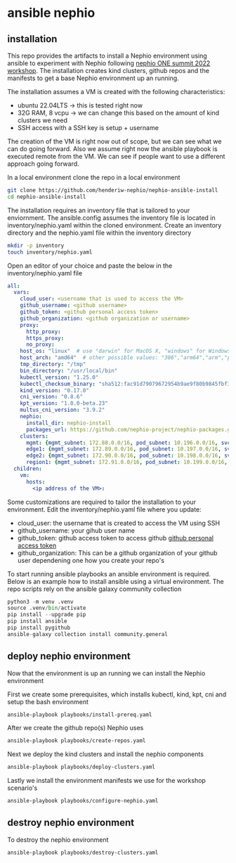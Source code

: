 # ansible nephio

## installation

This repo provides the artifacts to install a Nephio environment using ansible to experiment with Nephio following [nephio ONE summit 2022 workshop](https://github.com/nephio-project/one-summit-22-workshop). The installation creates kind clusters, github repos and the manifests to get a base Nephio environment up an running.

The installation assumes a VM is created with the following characteristics:

- ubuntu 22.04LTS -> this is tested right now
- 32G RAM, 8 vcpu -> we can change this based on the amount of kind clusters we need
- SSH access with a SSH key is setup + username

The creation of the VM is right now out of scope, but we can see what we can do going forward.
Also we assume right now the ansible playbook is executed remote from the VM. We can see if people want to use a different approach going forward.

In a local environment clone the repo in a local environment

```bash
git clone https://github.com/henderiw-nephio/nephio-ansible-install
cd nephio-ansible-install
```

The installation requires an inventory file that is tailored to your enviornment. The ansible.config assumes the inventory file is located in inventory/nephio.yaml within the cloned environment. Create an inventory directory and the nephio.yaml file within the inventory directory

```bash
mkdir -p inventory
touch inventory/nephio.yaml
```

Open an editor of your choice and paste the below in the inventory/nephio.yaml file

```yaml
all:
  vars:
    cloud_user: <username that is used to access the VM>
    github_username: <github username>
    github_token: <github personal access token>
    github_organization: <github organization or username>
    proxy:
      http_proxy: 
      https_proxy:
      no_proxy:
    host_os: "linux"  # use "darwin" for MacOS X, "windows" for Windows
    host_arch: "amd64"  # other possible values: "386","arm64","arm","ppc64le","s390x"
    tmp_directory: "/tmp"
    bin_directory: "/usr/local/bin"
    kubectl_version: "1.25.0"
    kubectl_checksum_binary: "sha512:fac91d79079672954b9ae9f80b9845fbf373e1c4d3663a84cc1538f89bf70cb85faee1bcd01b6263449f4a2995e7117e1c85ed8e5f137732650e8635b4ecee09"
    kind_version: "0.17.0"
    cni_version: "0.8.6"
    kpt_version: "1.0.0-beta.23"
    multus_cni_version: "3.9.2"
    nephio:
      install_dir: nephio-install
      packages_url: https://github.com/nephio-project/nephio-packages.git
    clusters:
      mgmt: {mgmt_subnet: 172.88.0.0/16, pod_subnet: 10.196.0.0/16, svc_subnet: 10.96.0.0/16}
      edge1: {mgmt_subnet: 172.89.0.0/16, pod_subnet: 10.197.0.0/16, svc_subnet: 10.97.0.0/16}
      edge2: {mgmt_subnet: 172.90.0.0/16, pod_subnet: 10.198.0.0/16, svc_subnet: 10.98.0.0/16}
      region1: {mgmt_subnet: 172.91.0.0/16, pod_subnet: 10.199.0.0/16, svc_subnet: 10.99.0.0/16}
  children:
    vm:
      hosts:
        <ip address of the VM>:
```

Some customizations are required to tailor the installation to your environment. Edit the inventory/nephio.yaml file where you update:

- cloud_user: the username that is created to access the VM using SSH
- github_username: your gihub user name
- github_token: github access token to access github [github personal access token](https://docs.github.com/en/enterprise-server@3.4/authentication/keeping-your-account-and-data-secure/creating-a-personal-access-token)
- github_organization: This can be a github organization of your github user dependening one how you create your repo's

To start running ansible playbooks an ansible environment is required. Below is an example how to install ansible using a virtual environment. The repo scripts rely on the ansible galaxy community collection

```python
python3 -m venv .venv
source .venv/bin/activate
pip install --upgrade pip
pip install ansible
pip install pygithub
ansible-galaxy collection install community.general
```

## deploy nephio environment

Now that the environment is up an running we can install the Nephio environment

First we create some prerequisites, which installs kubectl, kind, kpt, cni and setup the bash environment

```bash
ansible-playbook playbooks/install-prereq.yaml
```

After we create the github repo(s) Nephio uses

```bash
ansible-playbook playbooks/create-repos.yaml
```

Next we deploy the kind clusters and install the nephio components

```bash
ansible-playbook playbooks/deploy-clusters.yaml
```

Lastly we install the environment manifests we use for the workshop scenario's

```bash
ansible-playbook playbooks/configure-nephio.yaml
```

## destroy nephio environment

To destroy the nephio environment

```bash
ansible-playbook playbooks/destroy-clusters.yaml
```

